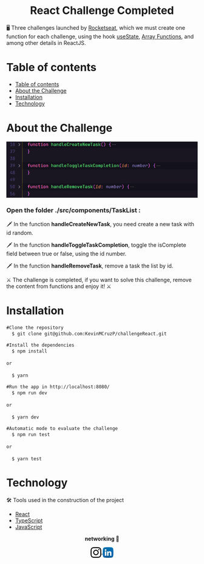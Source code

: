 <h1 align="center"> React Challenge Completed</h1>

<p> 🖥️ Three challenges launched by <a href="https://rocketseat.com.br/" target:"blank">Rocketseat</a>, which we must create one function for each challenge, using the hook <a href="https://reactjs.org/docs/hooks-reference.html#usestate" target:"blank"> useState</a>, <a href="https://medium.com/poka-techblog/simplify-your-javascript-use-map-reduce-and-filter-bd02c593cc2d" target:"blank">Array Functions</a>, and among other details in ReactJS.</p>




Table of contents
=================
<!--ts-->
   * [Table of contents](#table-of-contents)
   * [About the Challenge](#about-the-challenge)
   * [Installation](#installation)
   * [Technology](#technology)
<!--te-->


About the Challenge
===================

<img align="center" src="./public/challenge.png" alt="challenge" />
<h3> Open the folder ./src/components/TaskList : </h3>
<p> 🗡️ In the function <Strong>handleCreateNewTask</Strong>, you need create a new task with id random.</p>
<p> 🗡️ In the function <Strong>handleToggleTaskCompletion</Strong>, toggle the isComplete field between true or false, using the id number.</p>
<p> 🗡️ In the function <Strong>handleRemoveTask</Strong>, remove a task the list by id.</p>

<p>⚔️ The challenge is completed, if you want to solve this challenge, remove the content from functions and enjoy it! ⚔️ </p>

Installation
============
```
#Clone the repository
  $ git clone git@github.com:KevinMCruzP/challengeReact.git
```

```
#Install the dependencies
  $ npm install

or

  $ yarn
```

```
#Run the app in http://localhost:8080/
  $ npm run dev

or

  $ yarn dev
```

```
#Automatic mode to evaluate the challenge
  $ npm run test

or

  $ yarn test
```


Technology
==========
🛠 Tools used in the construction of the project
- [React](https://reactjs.org/)
- [TypeScript](https://www.typescriptlang.org/)
- [JavaScript](https://developer.mozilla.org/en-US/docs/Web/JavaScript)

<p align="center" styles="color:#572364"><strong>networking 📩</strong></p>
<p align="center"> 
  <a href="https://www.instagram.com/kevin.pizarro.cruz/" target="blank">
    <img align="center" src="./public/instagram.svg" alt="Insta" height="28px" width="28px" />
  </a>
  <a href="https://www.linkedin.com/in/kevin-marlon-pizarro-cruz-22b369208/" target="blank">
    <img align="center" src="./public/linkedin.svg" alt="Linkedin" height="28px" width="28px" />
	  
  </a>
</p>
<!-- 
<h4 align="center"> 
	🚧 README in construction... 🚀 🚧
</h4> -->
